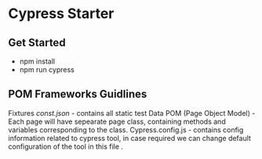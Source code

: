 # Cypress Starter

## Get Started
- npm install
- npm run cypress

## POM Frameworks Guidlines
Fixtures *const.json* - contains all static test Data 
POM (Page Object Model) - Each page will have sepearate page class, containing methods and variables corresponding to the class.
Cypress.config.js - contains config information related to cypress tool, in case required we can change default configuration of the tool in this file .


